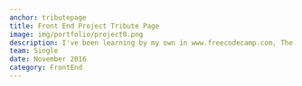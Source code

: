 ```yaml
---
anchor: tributepage
title: Front End Project Tribute Page
image: img/portfolio/project0.png
description: I've been learning by my own in www.freecodecamp.com, The live demo and source code can be found <a href="http://codepen.io/davidsanchez96/pen/GNmWxE">here</a>, Using Bootstrap framework.
team: Single
date: November 2016
category: FrontEnd
---
```

